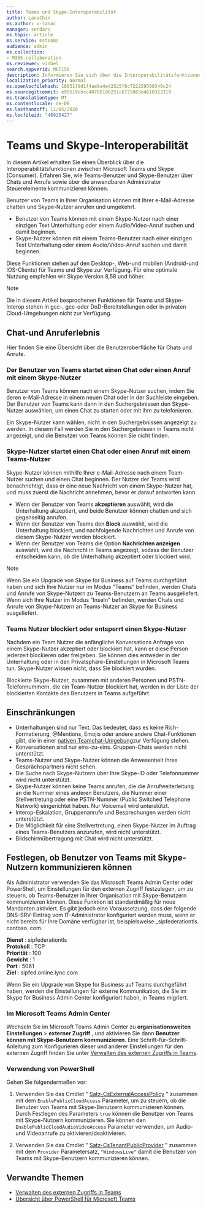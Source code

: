 ```yaml
---
title: Teams und Skype-Interoperabilität
author: LanaChin
ms.author: v-lanac
manager: serdars
ms.topic: article
ms.service: msteams
audience: admin
ms.collection:
- M365-collaboration
ms.reviewer: vinbel
search.appverid: MET150
description: Informieren Sie sich über die Interoperabilitätsfunktionen zwischen Teams-Benutzern in Ihrer Organisation und Skype (Consumer)-Benutzern.
localization_priority: Normal
ms.openlocfilehash: 18031f9d1f4ae9a4e42525f8c722259590349c24
ms.sourcegitcommit: e95519cbcc4078810b251c6725863e4610323319
ms.translationtype: MT
ms.contentlocale: de-DE
ms.lasthandoff: 11/05/2020
ms.locfileid: "48925427"
---
```

# <a name="teams-and-skype-interoperability"></a>Teams und Skype-Interoperabilität

In diesem Artikel erhalten Sie einen Überblick über die Interoperabilitätsfunktionen zwischen Microsoft Teams und Skype (Consumer). Erfahren Sie, wie Teams-Benutzer und Skype-Benutzer über Chats und Anrufe sowie über die anwendbaren Administrator Steuerelemente kommunizieren können.

Benutzer von Teams in Ihrer Organisation können mit Ihrer e-Mail-Adresse chatten und Skype-Nutzer anrufen und umgekehrt.

- Benutzer von Teams können mit einem Skype-Nutzer nach einer einzigen Text Unterhaltung oder einem Audio/Video-Anruf suchen und damit beginnen.
- Skype-Nutzer können mit einem Teams-Benutzer nach einer einzigen Text Unterhaltung oder einem Audio/Video-Anruf suchen und damit beginnen.

Diese Funktionen stehen auf den Desktop-, Web-und mobilen (Android-und IOS-Clients) für Teams und Skype zur Verfügung. Für eine optimale Nutzung empfehlen wir Skype Version 8,58 und höher.

> [!NOTE]
> Die in diesem Artikel besprochenen Funktionen für Teams und Skype-Interop stehen in gcc-, gcc-oder DoD-Bereitstellungen oder in privaten Cloud-Umgebungen nicht zur Verfügung.

## <a name="chat-and-calling-experience"></a>Chat-und Anruferlebnis

Hier finden Sie eine Übersicht über die Benutzeroberfläche für Chats und Anrufe.

### <a name="teams-user-starts-a-chat-or-call-with-a-skype-user"></a>Der Benutzer von Teams startet einen Chat oder einen Anruf mit einem Skype-Nutzer

Benutzer von Teams können nach einem Skype-Nutzer suchen, indem Sie deren e-Mail-Adresse in einem neuen Chat oder in der Suchleiste eingeben.  Der Benutzer von Teams kann dann in den Suchergebnissen den Skype-Nutzer auswählen, um einen Chat zu starten oder mit ihm zu telefonieren.

Ein Skype-Nutzer kann wählen, nicht in den Suchergebnissen angezeigt zu werden. In diesem Fall werden Sie in den Suchergebnissen in Teams nicht angezeigt, und die Benutzer von Teams können Sie nicht finden.

### <a name="skype-user-starts-a-chat-or-call-with-a-teams-user"></a>Skype-Nutzer startet einen Chat oder einen Anruf mit einem Teams-Nutzer

Skype-Nutzer können mithilfe Ihrer e-Mail-Adresse nach einem Team-Nutzer suchen und einen Chat beginnen. Der Nutzer der Teams wird benachrichtigt, dass er eine neue Nachricht von einem Skype-Nutzer hat, und muss zuerst die Nachricht annehmen, bevor er darauf antworten kann.

- Wenn der Benutzer von Teams **akzeptieren** auswählt, wird die Unterhaltung akzeptiert, und beide Benutzer können chatten und sich gegenseitig anrufen.
- Wenn der Benutzer von Teams den **Block** auswählt, wird die Unterhaltung blockiert, und nachfolgende Nachrichten und Anrufe von diesem Skype-Nutzer werden blockiert.
- Wenn der Benutzer von Teams die Option **Nachrichten anzeigen** auswählt, wird die Nachricht in Teams angezeigt, sodass der Benutzer entscheiden kann, ob die Unterhaltung akzeptiert oder blockiert wird.

> [!NOTE]
> Wenn Sie ein Upgrade von Skype for Business auf Teams durchgeführt haben und sich Ihre Nutzer nur im Modus "Teams" befinden, werden Chats und Anrufe von Skype-Nutzern zu Teams-Benutzern an Teams ausgeliefert. Wenn sich Ihre Nutzer im Modus "Inseln" befinden, werden Chats und Anrufe von Skype-Nutzern an Teams-Nutzer an Skype for Business ausgeliefert.

### <a name="teams-user-blocks-or-unblocks-a-skype-user"></a>Teams Nutzer blockiert oder entsperrt einen Skype-Nutzer

Nachdem ein Team Nutzer die anfängliche Konversations Anfrage von einem Skype-Nutzer akzeptiert oder blockiert hat, kann er diese Person jederzeit blockieren oder freigeben. Sie können dies entweder in der Unterhaltung oder in den Privatsphäre-Einstellungen in Microsoft Teams tun. Skype-Nutzer wissen nicht, dass Sie blockiert wurden.

Blockierte Skype-Nutzer, zusammen mit anderen Personen und PSTN-Telefonnummern, die ein Team-Nutzer blockiert hat, werden in der Liste der blockierten Kontakte des Benutzers in Teams aufgeführt.

## <a name="limitations"></a>Einschränkungen

- Unterhaltungen sind nur Text. Das bedeutet, dass es keine Rich-Formatierung, @Mentions, Emojis oder andere andere Chat-Funktionen gibt, die in einer [nativen Teamchat-Umgebung](native-chat-for-external-users.md)zur Verfügung stehen.
- Konversationen sind nur eins-zu-eins. Gruppen-Chats werden nicht unterstützt.
- Teams-Nutzer und Skype-Nutzer können die Anwesenheit Ihres Gesprächspartners nicht sehen.
- Die Suche nach Skype-Nutzern über Ihre Skype-ID oder Telefonnummer wird nicht unterstützt.
- Skype-Nutzer können keine Teams anrufen, die die Anrufweiterleitung an die Nummer eines anderen Benutzers, die Nummer einer Stellvertretung oder eine PSTN-Nummer (Public Switched Telephone Network) eingerichtet haben.  Nur Voicemail wird unterstützt.
- Interop-Eskalation, Gruppenanrufe und Besprechungen werden nicht unterstützt.
- Die Möglichkeit für eine Stellvertretung, einen Skype-Nutzer im Auftrag eines Teams-Benutzers anzurufen, wird nicht unterstützt.
- Bildschirmübertragung mit Chat wird nicht unterstützt.

## <a name="set-whether-teams-users-can-communicate-with-skype-users"></a>Festlegen, ob Benutzer von Teams mit Skype-Nutzern kommunizieren können

Als Administrator verwenden Sie das Microsoft Teams Admin Center oder PowerShell, um Einstellungen für den externen Zugriff festzulegen, um zu steuern, ob Teams-Benutzer in Ihrer Organisation mit Skype-Benutzern kommunizieren können. Diese Funktion ist standardmäßig für neue Mandanten aktiviert. Es gibt jedoch eine Voraussetzung, dass der folgende DNS-SRV-Eintrag vom IT-Administrator konfiguriert werden muss, wenn er nicht bereits für Ihre Domäne verfügbar ist, beispielsweise _sipfederationtls. contoso. com.  

**Dienst** : sipfederationtls<br/>
**Protokoll** : TCP<br/>
**Priorität** : 100<br/>
**Gewicht** : 1<br/>
**Port** : 5061<br/>
**Ziel** : sipfed.online.lync.com

Wenn Sie ein Upgrade von Skype for Business auf Teams durchgeführt haben, werden die Einstellungen für externe Kommunikation, die Sie im Skype for Business Admin Center konfiguriert haben, in Teams migriert.

### <a name="in-the-microsoft-teams-admin-center"></a>Im Microsoft Teams Admin Center

Wechseln Sie im Microsoft Teams Admin Center zu **organisationsweiten Einstellungen**  >  **externer Zugriff** , und aktivieren Sie dann **Benutzer können mit Skype-Benutzern kommunizieren**. Eine Schritt-für-Schritt-Anleitung zum Konfigurieren dieser und anderer Einstellungen für den externen Zugriff finden Sie unter [Verwalten des externen Zugriffs in Teams](https://docs.microsoft.com/microsoftteams/manage-external-access#allow-or-block-domains).

### <a name="using-powershell"></a>Verwendung von PowerShell

Gehen Sie folgendermaßen vor: 
1. Verwenden Sie das Cmdlet " [Satz-CsExternalAccessPolicy](https://docs.microsoft.com/powershell/module/skype/set-csexternalaccesspolicy) " zusammen mit dem ```EnablePublicCloudAccess``` Parameter, um zu steuern, ob die Benutzer von Teams mit Skype-Benutzern kommunizieren können. Durch Festlegen des Parameters ```true``` können die Benutzer von Teams mit Skype-Nutzern kommunizieren. Sie können den ```EnablePublicCloudAudioVideoAccess``` Parameter verwenden, um Audio-und Videoanrufe zu aktivieren/deaktivieren.

2. Verwenden Sie das Cmdlet " [Satz-CsTenantPublicProvider](https://docs.microsoft.com/powershell/module/skype/Set-CsTenantPublicProvider) " zusammen mit dem ```Provider``` Parametersatz, ```"WindowsLive"``` damit die Benutzer von Teams mit Skype-Benutzern kommunizieren können.

## <a name="related-topics"></a>Verwandte Themen

- [Verwalten des externen Zugriffs in Teams](manage-external-access.md)
- [Übersicht über PowerShell für Microsoft Teams](teams-powershell-overview.md)
